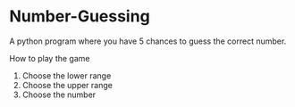 # Number-Guessing
A python program where you have 5 chances to guess the correct number.

How to play the game
1. Choose the lower range
2. Choose the upper range 
3. Choose the number
